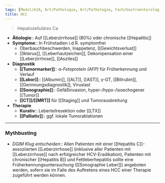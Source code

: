 ```yaml
---
tags: [Modul/m19, Art/Pathologie, Art/Pathologie, Fach/Gastroenterologie, Fach/Onkologie, Mythbusting/DGIM-Klug-entscheiden]
title: HCC
---
```

> Hepatozelluläres Ca
- **Ätiologie**:: Auf [[Leberzirrhose]] (80%) oder chronische [[Hepatitis]]
- **Symptome**:: In Frühstadien i.d.R. symptomfrei
	- Oberbauchbeschwerden, Inappetenz, [[Gewichtsverlust]]
	- [[Ikterus]], [[Leberhautzeichen]], Dekompensation einer [[Leberzirrhose]], [[Aszites]]
- **Diagnostik**
	- **[[Tumormarker]]**:: *α-Fetoprotein (AFP)* für Früherkennung und Verlauf
	- **[[Labor]]**:: [[Albumin]], [[ALT]], [[AST]], γ-GT, [[Bilirubin]], [[Gerinnungsdiagnostik]], Viruslast
	- **[[Sonographie]]**:: Gefäßinvasion, hyper-/hypo-/isoechogener [[Tumor]]
	- **[[CT]]/[[MRT]]** für [[Staging]] und Tumorausbreitung
- **Therapie**
	- **Kurativ**:: Leberteilresektion oder [[LTX]]
	- **[[Palliativ]]**:: ggf. lokale Tumorablationen
---
### Mythbusting
- *DGIM Klug entscheiden*:: Allen Patienten mit einer [[Hepatitis C]]-assoziierten [[Leberzirrhose]] (inklusive aller Patienten mit [[Leberzirrhose]] nach erfolgreicher HCV-Eradikation), Patienten mit chronischer [[Hepatitis B]] und Fettleberhepatitis sollte eine Früherkennungsuntersuchung ([[Sonographie Leber]]) angeboten werden, sofern sie im Falle des Auftretens eines HCC einer Therapie zugeführt werden können.
